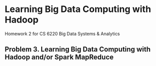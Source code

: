 # Learning Big Data Computing with Hadoop
Homework 2 for CS 6220 Big Data Systems &amp; Analytics


## Problem 3. Learning Big Data Computing with Hadoop and/or Spark MapReduce
